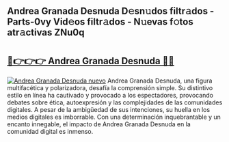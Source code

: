 ## Andrea Granada Desnuda D𝚎sn𝚞dos filtr𝚊dos - Parts-0vy Vid𝚎os filtr𝚊dos - N𝚞evas f𝚘tos atr𝚊ctivas ZNu0q

# <h2><a href="http://mbdktn.tromn.icu/?c=Andrea+Granada+Desnuda">🔗👉👉👉 Andrea Granada Desnuda 🔗🔗</a></h2>

[![Andrea Granada Desnuda nuevo](https://i.imgur.com/pEAQMta.gif)](http://mbdktn.tromn.icu/?c=Andrea+Granada+Desnuda)
Andrea Granada Desnuda, una figura multifacética y polarizadora, desafía la comprensión simple. Su distintivo estilo en línea ha cautivado y provocado a los espectadores, provocando debates sobre ética, autoexpresión y las complejidades de las comunidades digitales. A pesar de la ambigüedad de sus intenciones, su huella en los medios digitales es imborrable. Con una determinación inquebrantable y un encanto innegable, el impacto de Andrea Granada Desnuda en la comunidad digital es inmenso.
